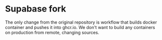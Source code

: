 # Supabase fork
The only change from the original repository is workflow that builds docker container and pushes it into ghcr.io. We don't want to build any containers on production from remote, changing sources.
